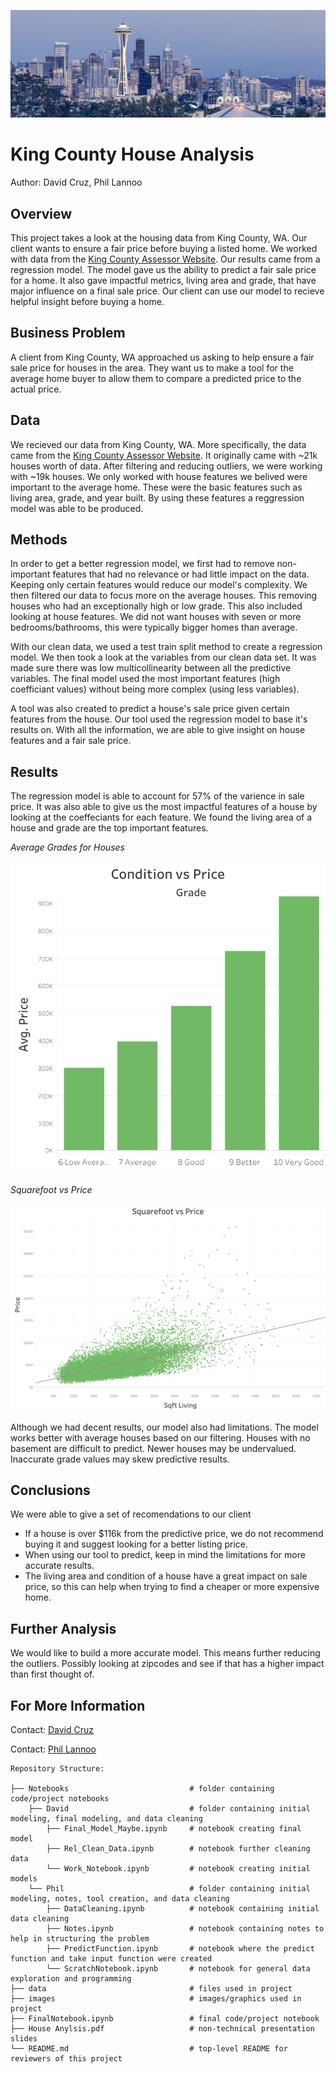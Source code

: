![City](images/kingcountypic.jpg )

# King County House Analysis
Author: David Cruz, Phil Lannoo

## Overview
This project takes a look at the housing data from King County, WA. Our client wants to ensure a fair price before buying a listed home. We worked with data from the [King County Assessor Website](https://info.kingcounty.gov/assessor/esales/Glossary.aspx?type=r). Our results came from a regression model. The model gave us the ability to predict a fair sale price for a home. It also gave impactful metrics, living area and grade, that have major influence on a final sale price. Our client can use our model to recieve helpful insight before buying a home. 

## Business Problem
A client from King County, WA approached us asking to help ensure a fair sale price for houses in the area. They want us to make a tool for the average home buyer to allow them to compare a predicted price to the actual price.


## Data 
We recieved our data from King County, WA. More specifically, the data came from the [King County Assessor Website](https://info.kingcounty.gov/assessor/esales/Glossary.aspx?type=r). It originally came with ~21k houses worth of data. After filtering and reducing outliers, we were working with ~19k houses. We only worked with house features we belived were important to the average home. These were the basic features such as living area, grade, and year built. By using these features a reggression model was able to be produced.

## Methods
In order to get a better regression model, we first had to remove non-important features that had no relevance or had little impact on the data. Keeping only certain features would reduce our model's complexity. We then filtered our data to focus more on the average houses. This removing houses who had an exceptionally high or low grade. This also included looking at house features. We did not want houses with seven or more bedrooms/bathrooms, this were typically bigger homes than average.

 With our clean data, we used a test train split method to create a regression model. We then took a look at the variables from our clean data set. It was made sure there was low multicollinearity between all the predictive variables. The final model used the most important features (high coefficiant values) without being more complex (using less variables).

 A tool was also created to predict a house's sale price given certain features from the house. Our tool used the regression model to base it's results on. With all the information, we are able to give insight on house features and a fair sale price.

## Results
The regression model is able to account for 57% of the varience in sale price. It was also able to give us the most impactful features of a house by looking at the coeffeciants for each feature. We found the living area of a house and grade are the top important features.

*Average Grades for Houses*

<img src="images/GradevsPrice.png " width="550" height="500">

*Squarefoot vs Price*

![Living Area](images/SquarefootvsPrice.png )

Although we had decent results, our model also had limitations. The model works better with average houses based on our filtering. Houses with no basement are difficult to predict. Newer houses may be undervalued. Inaccurate grade values may skew predictive results.


## Conclusions
We were able to give a set of recomendations to our client
- If a house is over $116k from the predictive price, we do not recommend buying it and suggest looking for a better listing price. 
- When using our tool to predict, keep in mind the limitations for more accurate results. 
- The living area and condition of a house have a great impact on sale price, so this can help when trying to find a cheaper or more expensive home. 

## Further Analysis
We would like to build a more accurate model. This means further reducing the outliers. Possibly looking at zipcodes and see if that has a higher impact than first thought of. 


## For More Information
Contact: [David Cruz](mailto:dcruzven20@gmail.com)

Contact: [Phil Lannoo](pjlannoo@gmail.com)

```
Repository Structure:

├── Notebooks                           # folder containing code/project notebooks
    ├── David                           # folder containing initial modeling, final modeling, and data cleaning
        ├── Final_Model_Maybe.ipynb     # notebook creating final model
        ├── Rel_Clean_Data.ipynb        # notebook further cleaning data
        └── Work_Notebook.ipynb         # notebook creating initial models
    └── Phil                            # folder containing initial modeling, notes, tool creation, and data cleaning
        ├── DataCleaning.ipynb          # notebook containing initial data cleaning
        ├── Notes.ipynb                 # notebook containing notes to help in structuring the problem
        ├── PredictFunction.ipynb       # notebook where the predict function and take input function were created
        └── ScratchNotebook.ipynb       # notebook for general data exploration and programming
├── data                                # files used in project
├── images                              # images/graphics used in project
├── FinalNotebook.ipynb                 # final code/project notebook
├── House Anylsis.pdf                   # non-technical presentation slides
└── README.md                           # top-level README for reviewers of this project
```